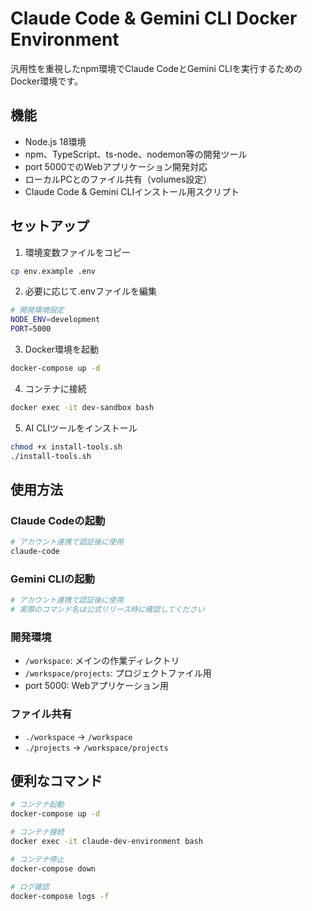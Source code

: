 # Claude Code & Gemini CLI Docker Environment

汎用性を重視したnpm環境でClaude CodeとGemini CLIを実行するためのDocker環境です。

## 機能

- Node.js 18環境
- npm、TypeScript、ts-node、nodemon等の開発ツール
- port 5000でのWebアプリケーション開発対応
- ローカルPCとのファイル共有（volumes設定）
- Claude Code & Gemini CLIインストール用スクリプト

## セットアップ

1. 環境変数ファイルをコピー
```bash
cp env.example .env
```

2. 必要に応じて.envファイルを編集
```bash
# 開発環境設定
NODE_ENV=development
PORT=5000
```

3. Docker環境を起動
```bash
docker-compose up -d
```

4. コンテナに接続
```bash
docker exec -it dev-sandbox bash
```

5. AI CLIツールをインストール
```bash
chmod +x install-tools.sh
./install-tools.sh
```

## 使用方法

### Claude Codeの起動
```bash
# アカウント連携で認証後に使用
claude-code
```

### Gemini CLIの起動
```bash
# アカウント連携で認証後に使用
# 実際のコマンド名は公式リリース時に確認してください
```

### 開発環境
- `/workspace`: メインの作業ディレクトリ
- `/workspace/projects`: プロジェクトファイル用
- port 5000: Webアプリケーション用

### ファイル共有
- `./workspace` → `/workspace`
- `./projects` → `/workspace/projects`

## 便利なコマンド

```bash
# コンテナ起動
docker-compose up -d

# コンテナ接続
docker exec -it claude-dev-environment bash

# コンテナ停止
docker-compose down

# ログ確認
docker-compose logs -f
```

